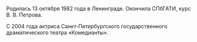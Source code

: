 Родилась 13 октября 1982 года в Ленинграде. Окончила СПбГАТИ, курс В. В. Петрова.


С 2004 года актриса Санкт-Петербургского государственного драматического театра «Комедианты».